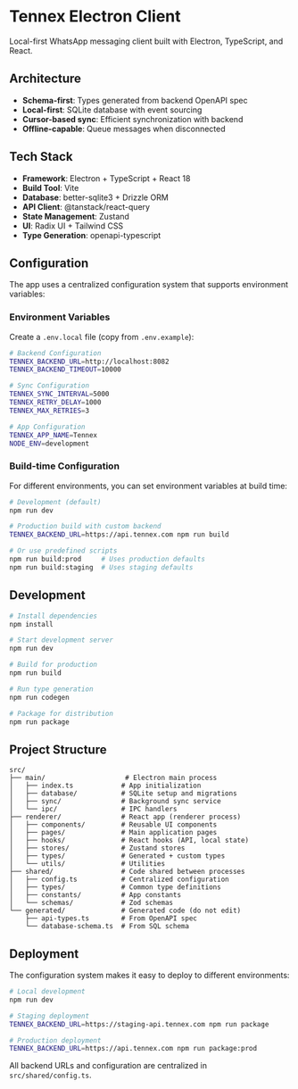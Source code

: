 # Tennex Electron Client

Local-first WhatsApp messaging client built with Electron, TypeScript, and React.

## Architecture

- **Schema-first**: Types generated from backend OpenAPI spec
- **Local-first**: SQLite database with event sourcing
- **Cursor-based sync**: Efficient synchronization with backend
- **Offline-capable**: Queue messages when disconnected

## Tech Stack

- **Framework**: Electron + TypeScript + React 18
- **Build Tool**: Vite
- **Database**: better-sqlite3 + Drizzle ORM
- **API Client**: @tanstack/react-query
- **State Management**: Zustand
- **UI**: Radix UI + Tailwind CSS
- **Type Generation**: openapi-typescript

## Configuration

The app uses a centralized configuration system that supports environment variables:

### Environment Variables

Create a `.env.local` file (copy from `.env.example`):

```bash
# Backend Configuration
TENNEX_BACKEND_URL=http://localhost:8082
TENNEX_BACKEND_TIMEOUT=10000

# Sync Configuration  
TENNEX_SYNC_INTERVAL=5000
TENNEX_RETRY_DELAY=1000
TENNEX_MAX_RETRIES=3

# App Configuration
TENNEX_APP_NAME=Tennex
NODE_ENV=development
```

### Build-time Configuration

For different environments, you can set environment variables at build time:

```bash
# Development (default)
npm run dev

# Production build with custom backend
TENNEX_BACKEND_URL=https://api.tennex.com npm run build

# Or use predefined scripts
npm run build:prod     # Uses production defaults
npm run build:staging  # Uses staging defaults
```

## Development

```bash
# Install dependencies
npm install

# Start development server
npm run dev

# Build for production
npm run build

# Run type generation
npm run codegen

# Package for distribution
npm run package
```

## Project Structure

```
src/
├── main/                    # Electron main process
│   ├── index.ts            # App initialization
│   ├── database/           # SQLite setup and migrations
│   ├── sync/               # Background sync service
│   └── ipc/                # IPC handlers
├── renderer/               # React app (renderer process)
│   ├── components/         # Reusable UI components
│   ├── pages/              # Main application pages
│   ├── hooks/              # React hooks (API, local state)
│   ├── stores/             # Zustand stores
│   ├── types/              # Generated + custom types
│   └── utils/              # Utilities
├── shared/                 # Code shared between processes
│   ├── config.ts           # Centralized configuration
│   ├── types/              # Common type definitions
│   ├── constants/          # App constants
│   └── schemas/            # Zod schemas
└── generated/              # Generated code (do not edit)
    ├── api-types.ts        # From OpenAPI spec
    └── database-schema.ts  # From SQL schema
```

## Deployment

The configuration system makes it easy to deploy to different environments:

```bash
# Local development
npm run dev

# Staging deployment
TENNEX_BACKEND_URL=https://staging-api.tennex.com npm run package

# Production deployment  
TENNEX_BACKEND_URL=https://api.tennex.com npm run package:prod
```

All backend URLs and configuration are centralized in `src/shared/config.ts`.